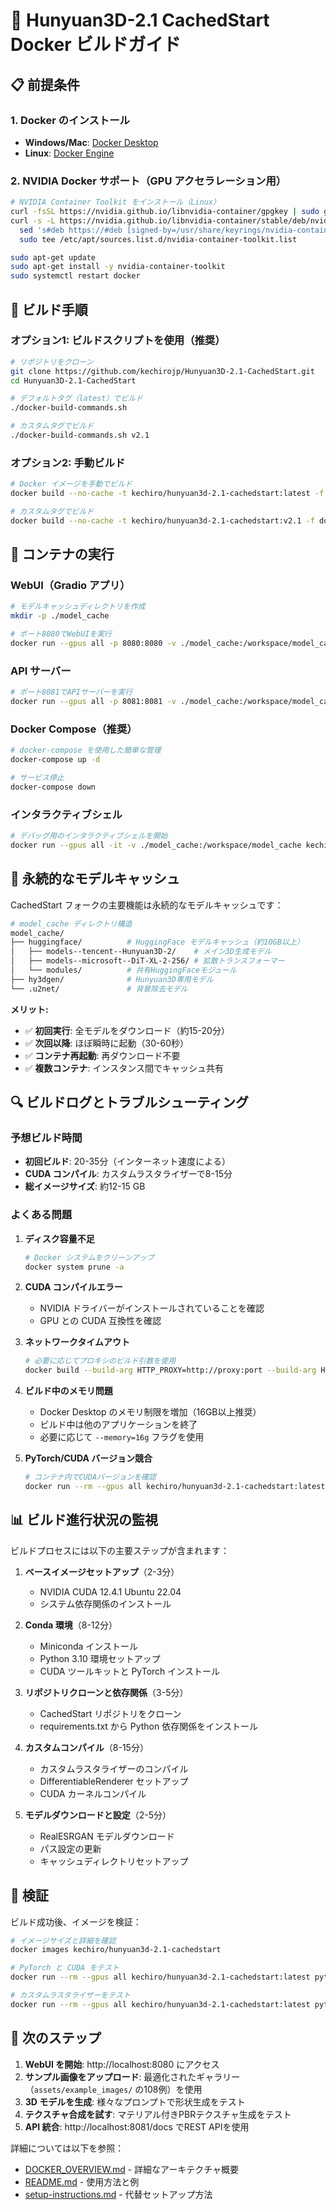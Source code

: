 # 🐳 Hunyuan3D-2.1 CachedStart Docker ビルドガイド

## 📋 前提条件

### 1. Docker のインストール
- **Windows/Mac**: [Docker Desktop](https://docs.docker.com/get-docker/)
- **Linux**: [Docker Engine](https://docs.docker.com/engine/install/)

### 2. NVIDIA Docker サポート（GPU アクセラレーション用）
```bash
# NVIDIA Container Toolkit をインストール（Linux）
curl -fsSL https://nvidia.github.io/libnvidia-container/gpgkey | sudo gpg --dearmor -o /usr/share/keyrings/nvidia-container-toolkit-keyring.gpg
curl -s -L https://nvidia.github.io/libnvidia-container/stable/deb/nvidia-container-toolkit.list | \
  sed 's#deb https://#deb [signed-by=/usr/share/keyrings/nvidia-container-toolkit-keyring.gpg] https://#g' | \
  sudo tee /etc/apt/sources.list.d/nvidia-container-toolkit.list

sudo apt-get update
sudo apt-get install -y nvidia-container-toolkit
sudo systemctl restart docker
```

## 🚀 ビルド手順

### オプション1: ビルドスクリプトを使用（推奨）

```bash
# リポジトリをクローン
git clone https://github.com/kechirojp/Hunyuan3D-2.1-CachedStart.git
cd Hunyuan3D-2.1-CachedStart

# デフォルトタグ（latest）でビルド
./docker-build-commands.sh

# カスタムタグでビルド
./docker-build-commands.sh v2.1
```

### オプション2: 手動ビルド

```bash
# Docker イメージを手動でビルド
docker build --no-cache -t kechiro/hunyuan3d-2.1-cachedstart:latest -f docker/Dockerfile .

# カスタムタグでビルド
docker build --no-cache -t kechiro/hunyuan3d-2.1-cachedstart:v2.1 -f docker/Dockerfile .
```

## 🔧 コンテナの実行

### WebUI（Gradio アプリ）
```bash
# モデルキャッシュディレクトリを作成
mkdir -p ./model_cache

# ポート8080でWebUIを実行
docker run --gpus all -p 8080:8080 -v ./model_cache:/workspace/model_cache kechiro/hunyuan3d-2.1-cachedstart:latest python3 gradio_app.py
```

### API サーバー
```bash
# ポート8081でAPIサーバーを実行
docker run --gpus all -p 8081:8081 -v ./model_cache:/workspace/model_cache kechiro/hunyuan3d-2.1-cachedstart:latest python3 api_server.py
```

### Docker Compose（推奨）
```bash
# docker-compose を使用した簡単な管理
docker-compose up -d

# サービス停止
docker-compose down
```

### インタラクティブシェル
```bash
# デバッグ用のインタラクティブシェルを開始
docker run --gpus all -it -v ./model_cache:/workspace/model_cache kechiro/hunyuan3d-2.1-cachedstart:latest /bin/bash
```

## 💾 永続的なモデルキャッシュ

CachedStart フォークの主要機能は永続的なモデルキャッシュです：

```bash
# model_cache ディレクトリ構造
model_cache/
├── huggingface/          # HuggingFace モデルキャッシュ（約10GB以上）
│   ├── models--tencent--Hunyuan3D-2/    # メイン3D生成モデル
│   ├── models--microsoft--DiT-XL-2-256/ # 拡散トランスフォーマー
│   └── modules/          # 共有HuggingFaceモジュール
├── hy3dgen/              # Hunyuan3D専用モデル
└── .u2net/               # 背景除去モデル
```

**メリット:**
- ✅ **初回実行**: 全モデルをダウンロード（約15-20分）
- ✅ **次回以降**: ほぼ瞬時に起動（30-60秒）
- ✅ **コンテナ再起動**: 再ダウンロード不要
- ✅ **複数コンテナ**: インスタンス間でキャッシュ共有

## 🔍 ビルドログとトラブルシューティング

### 予想ビルド時間
- **初回ビルド**: 20-35分（インターネット速度による）
- **CUDA コンパイル**: カスタムラスタライザーで8-15分
- **総イメージサイズ**: 約12-15 GB

### よくある問題

1. **ディスク容量不足**
   ```bash
   # Docker システムをクリーンアップ
   docker system prune -a
   ```

2. **CUDA コンパイルエラー**
   - NVIDIA ドライバーがインストールされていることを確認
   - GPU との CUDA 互換性を確認

3. **ネットワークタイムアウト**
   ```bash
   # 必要に応じてプロキシのビルド引数を使用
   docker build --build-arg HTTP_PROXY=http://proxy:port --build-arg HTTPS_PROXY=http://proxy:port -t kechiro/hunyuan3d-2.1-cachedstart:latest -f docker/Dockerfile .
   ```

4. **ビルド中のメモリ問題**
   - Docker Desktop のメモリ制限を増加（16GB以上推奨）
   - ビルド中は他のアプリケーションを終了
   - 必要に応じて `--memory=16g` フラグを使用

5. **PyTorch/CUDA バージョン競合**
   ```bash
   # コンテナ内でCUDAバージョンを確認
   docker run --rm --gpus all kechiro/hunyuan3d-2.1-cachedstart:latest nvidia-smi
   ```

## 📊 ビルド進行状況の監視

ビルドプロセスには以下の主要ステップが含まれます：

1. **ベースイメージセットアップ**（2-3分）
   - NVIDIA CUDA 12.4.1 Ubuntu 22.04
   - システム依存関係のインストール

2. **Conda 環境**（8-12分）
   - Miniconda インストール
   - Python 3.10 環境セットアップ
   - CUDA ツールキットと PyTorch インストール

3. **リポジトリクローンと依存関係**（3-5分）
   - CachedStart リポジトリをクローン
   - requirements.txt から Python 依存関係をインストール

4. **カスタムコンパイル**（8-15分）
   - カスタムラスタライザーのコンパイル
   - DifferentiableRenderer セットアップ
   - CUDA カーネルコンパイル

5. **モデルダウンロードと設定**（2-5分）
   - RealESRGAN モデルダウンロード
   - パス設定の更新
   - キャッシュディレクトリセットアップ

## 🎯 検証

ビルド成功後、イメージを検証：

```bash
# イメージサイズと詳細を確認
docker images kechiro/hunyuan3d-2.1-cachedstart

# PyTorch と CUDA をテスト
docker run --rm --gpus all kechiro/hunyuan3d-2.1-cachedstart:latest python3 -c "import torch; print(f'PyTorch: {torch.__version__}'); print(f'CUDA available: {torch.cuda.is_available()}'); print(f'CUDA devices: {torch.cuda.device_count()}')"

# カスタムラスタライザーをテスト
docker run --rm --gpus all kechiro/hunyuan3d-2.1-cachedstart:latest python3 -c "from hy3dpaint.custom_rasterizer import Custom_Rasterizer; print('Custom rasterizer loaded successfully')"
```

## 📝 次のステップ

1. **WebUI を開始**: http://localhost:8080 にアクセス
2. **サンプル画像をアップロード**: 最適化されたギャラリー（`assets/example_images/` の108例）を使用
3. **3D モデルを生成**: 様々なプロンプトで形状生成をテスト
4. **テクスチャ合成を試す**: マテリアル付きPBRテクスチャ生成をテスト
5. **API 統合**: http://localhost:8081/docs でREST APIを使用

詳細については以下を参照：
- [DOCKER_OVERVIEW.md](DOCKER_OVERVIEW.md) - 詳細なアーキテクチャ概要
- [README.md](README.md) - 使用方法と例
- [setup-instructions.md](setup-instructions.md) - 代替セットアップ方法
